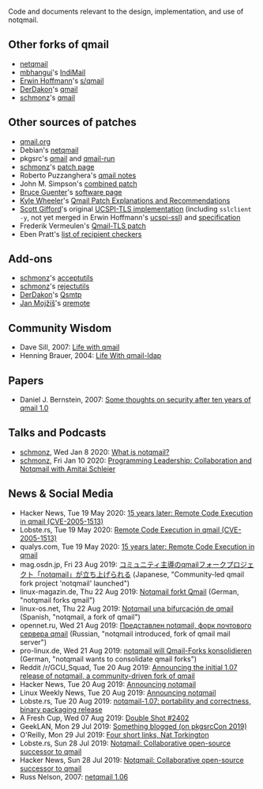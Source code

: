 Code and documents relevant to the design, implementation, and use of notqmail.


## Other forks of qmail

- [netqmail](http://netqmail.org)
- [mbhangui](https://github.com/mbhangui)'s [IndiMail](http://www.indimail.org)
- [Erwin Hoffmann](https://github.com/ErwinHo)'s [s/qmail](https://www.fehcom.de/sqmail/sqmail.html)
- [DerDakon](https://github.com/DerDakon)'s [qmail](https://github.com/DerDakon/qmail)
- [schmonz](https://github.com/schmonz)'s [qmail](https://github.com/schmonz/qmail)


## Other sources of patches

- [qmail.org](http://qmailorg.schmonz.com/top.html)
- Debian's [netqmail](https://sources.debian.org/src/netqmail/)
- pkgsrc's [qmail](https://github.com/NetBSD/pkgsrc/tree/trunk/mail/qmail) and [qmail-run](https://github.com/NetBSD/pkgsrc/tree/trunk/mail/qmail-run)
- [schmonz](https://github.com/schmonz)'s [patch page](https://schmonz.com/qmail/)
- Roberto Puzzanghera's [qmail notes](https://notes.sagredo.eu)
- John M. Simpson's [combined patch](https://qmail.jms1.net/patches/combined-details.shtml)
- [Bruce Guenter](https://github.com/bruceg)'s [software page](http://untroubled.org/software.php)
- [Kyle Wheeler](https://github.com/m3m0ryh0l3)'s [Qmail Patch Explanations and Recommendations](http://www.memoryhole.net/qmail/)
- [Scott Gifford](https://github.com/scottgifford)'s original [UCSPI-TLS implementation](https://github.com/SuperScript/ucspi-ssl/pull/1) (including `sslclient -y`, not yet merged in Erwin Hoffmann's [ucspi-ssl](https://www.fehcom.de/ipnet/ucspi-ssl.html)) and [specification](https://web.archive.org/web/20150311223927/http://www.suspectclass.com/sgifford/ucspi-tls/)
- Frederik Vermeulen's [Qmail-TLS patch](http://inoa.net/qmail-tls/)
- Eben Pratt's [list of recipient checkers](http://www.netdevice.com/qmail/rcptck)


## Add-ons

- [schmonz](https://github.com/schmonz)'s [acceptutils](https://schmonz.com/qmail/acceptutils)
- [schmonz](https://github.com/schmonz)'s [rejectutils](https://schmonz.com/qmail/rejectutils)
- [DerDakon](https://github.com/DerDakon)'s [Qsmtp](https://github.com/DerDakon/Qsmtp)
- [Jan Mojžíš](https://github.com/janmojzis)'s [qremote](https://mojzis.com/software/qremote/)


## Community Wisdom

- Dave Sill, 2007: [Life with qmail](http://www.lifewithqmail.org/lwq.html)
- Henning Brauer, 2004: [Life With qmail-ldap](http://www.lifewithqmail.org/ldap/)


## Papers

- Daniel J. Bernstein, 2007: [Some thoughts on security after ten years of qmail 1.0](https://cr.yp.to/qmail/qmailsec-20071101.pdf)


## Talks and Podcasts

- [schmonz](https://github.com/schmonz), Wed Jan 8 2020: [What is notqmail?](https://schmonz.com/talk/2020-nyc-january/)
- [schmonz](https://github.com/schmonz), Fri Jan 10 2020: [Programming Leadership: Collaboration and Notqmail with Amitai Schleier](https://schmonz.com/talk/20200110-programming-leadership/)


## News & Social Media

- Hacker News, Tue 19 May 2020: [15 years later: Remote Code Execution in qmail (CVE-2005-1513)](https://news.ycombinator.com/item?id=23237716)
- Lobste.rs, Tue 19 May 2020: [Remote Code Execution in qmail (CVE-2005-1513)](https://lobste.rs/s/ercmor/remote_code_execution_qmail_cve_2005_1513)
- qualys.com, Tue 19 May 2020: [15 years later: Remote Code Execution in qmail](https://www.qualys.com/2020/05/19/cve-2005-1513/remote-code-execution-qmail.txt)
- mag.osdn.jp, Fri 23 Aug 2019: [コミュニティ主導のqmailフォークプロジェクト「notqmail」が立ち上げられる](https://mag.osdn.jp/19/08/23/160000.amp) (Japanese, "Community-led qmail fork project 'notqmail' launched")
- linux-magazin.de, Thu 22 Aug 2019: [Notqmail forkt Qmail](https://www.linux-magazin.de/news/notqmail-forkt-qmail/) (German, "notqmail forks qmail")
- linux-os.net, Thu 22 Aug 2019: [Notqmail una bifurcación de qmail](https://linux-os.net/notqmail-una-bifurcacion-de-qmail/) (Spanish, "notqmail, a fork of qmail")
- opennet.ru, Wed 21 Aug 2019: [Представлен notqmail, форк почтового сервера qmail](https://www.opennet.ru/opennews/art.shtml?num=51326) (Russian, "notqmail introduced, fork of qmail mail server")
- pro-linux.de, Wed 21 Aug 2019: [notqmail will Qmail-Forks konsolidieren](https://www.pro-linux.de/news/1/27365/notqmail-will-qmail-forks-konsolidieren.html) (German, "notqmail wants to consolidate qmail forks")
- Reddit /r/GCU_Squad, Tue 20 Aug 2019: [Announcing the initial 1.07 release of notqmail, a community-driven fork of qmail](https://www.reddit.com/r/GCU_Squad/comments/ct0o89/announcing_the_initial_107_release_of_notqmail_a/)
- Hacker News, Tue 20 Aug 2019: [Announcing notqmail](https://news.ycombinator.com/item?id=20752671)
- Linux Weekly News, Tue 20 Aug 2019: [Announcing notqmail](https://lwn.net/Articles/796794/)
- Lobste.rs, Tue 20 Aug 2019: [notqmail-1.07: portability and correctness, binary packaging release](https://lobste.rs/s/kvsqqr/notqmail_1_07_portability_correctness)
- A Fresh Cup, Wed 07 Aug 2019: [Double Shot #2402](https://afreshcup.com/home/2019/08/07/double-shot-2402)
- GeekLAN, Mon 29 Jul 2019: [Something blogged (on pkgsrcCon 2019)](https://www.geeklan.co.uk/?p=2392)
- O'Reilly, Mon 29 Jul 2019: [Four short links, Nat Torkington](https://www.oreilly.com/ideas/four-short-links-29-july-2019)
- Lobste.rs, Sun 28 Jul 2019: [Notqmail: Collaborative open-source successor to qmail](https://lobste.rs/s/2r3stk/notqmail_collaborative_open_source)
- Hacker News, Sun 28 Jul 2019: [Notqmail: Collaborative open-source successor to qmail](https://news.ycombinator.com/item?id=20549983)
- Russ Nelson, 2007: [netqmail 1.06](https://marc.info/?l=qmail&m=119689105301544&w=2)